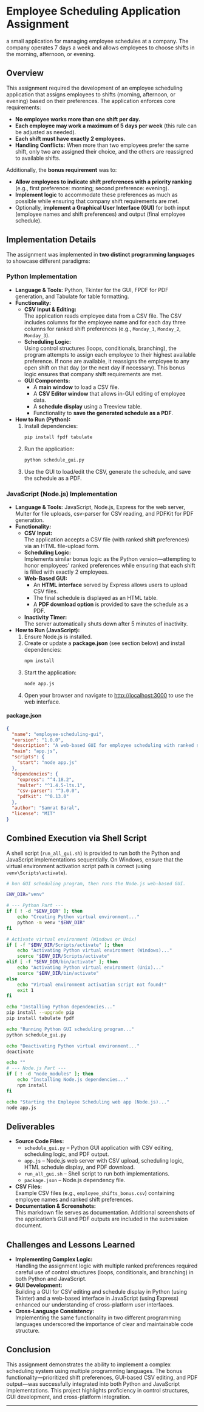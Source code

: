 # Employee Scheduling Application Assignment
a small application for managing employee schedules at a company. The company operates 7 days a week and allows employees to choose shifts in the morning, afternoon, or evening. 


## Overview

This assignment required the development of an employee scheduling application that assigns employees to shifts (morning, afternoon, or evening) based on their preferences. The application enforces core requirements:
- **No employee works more than one shift per day.**
- **Each employee may work a maximum of 5 days per week** (this rule can be adjusted as needed).
- **Each shift must have exactly 2 employees.**
- **Handling Conflicts:** When more than two employees prefer the same shift, only two are assigned their choice, and the others are reassigned to available shifts.

Additionally, the **bonus requirement** was to:
- **Allow employees to indicate shift preferences with a priority ranking** (e.g., first preference: morning; second preference: evening).
- **Implement logic** to accommodate these preferences as much as possible while ensuring that company shift requirements are met.
- Optionally, **implement a Graphical User Interface (GUI)** for both input (employee names and shift preferences) and output (final employee schedule).

## Implementation Details

The assignment was implemented in **two distinct programming languages** to showcase different paradigms:

### Python Implementation

- **Language & Tools:** Python, Tkinter for the GUI, FPDF for PDF generation, and Tabulate for table formatting.
- **Functionality:**
  - **CSV Input & Editing:**  
    The application reads employee data from a CSV file. The CSV includes columns for the employee name and for each day three columns for ranked shift preferences (e.g., `Monday_1`, `Monday_2`, `Monday_3`).
  - **Scheduling Logic:**  
    Using control structures (loops, conditionals, branching), the program attempts to assign each employee to their highest available preference. If none are available, it reassigns the employee to any open shift on that day (or the next day if necessary). This bonus logic ensures that company shift requirements are met.
  - **GUI Components:**  
    - A **main window** to load a CSV file.
    - A **CSV Editor window** that allows in-GUI editing of employee data.
    - A **schedule display** using a Treeview table.
    - Functionality to **save the generated schedule as a PDF**.
- **How to Run (Python):**
  1. Install dependencies:
     ```sh
     pip install fpdf tabulate
     ```
  2. Run the application:
     ```sh
     python schedule_gui.py
     ```
  3. Use the GUI to load/edit the CSV, generate the schedule, and save the schedule as a PDF.

### JavaScript (Node.js) Implementation

- **Language & Tools:** JavaScript, Node.js, Express for the web server, Multer for file uploads, csv-parser for CSV reading, and PDFKit for PDF generation.
- **Functionality:**
  - **CSV Input:**  
    The application accepts a CSV file (with ranked shift preferences) via an HTML file-upload form.
  - **Scheduling Logic:**  
    Implements similar bonus logic as the Python version—attempting to honor employees' ranked preferences while ensuring that each shift is filled with exactly 2 employees.
  - **Web-Based GUI:**  
    - An **HTML interface** served by Express allows users to upload CSV files.
    - The final schedule is displayed as an HTML table.
    - A **PDF download option** is provided to save the schedule as a PDF.
  - **Inactivity Timer:**  
    The server automatically shuts down after 5 minutes of inactivity.
- **How to Run (JavaScript):**
  1. Ensure Node.js is installed.
  2. Create or update a **package.json** (see section below) and install dependencies:
     ```sh
     npm install
     ```
  3. Start the application:
     ```sh
     node app.js
     ```
  4. Open your browser and navigate to [http://localhost:3000](http://localhost:3000) to use the web interface.

#### package.json

```json
{
  "name": "employee-scheduling-gui",
  "version": "1.0.0",
  "description": "A web-based GUI for employee scheduling with ranked shift preferences and PDF output",
  "main": "app.js",
  "scripts": {
    "start": "node app.js"
  },
  "dependencies": {
    "express": "^4.18.2",
    "multer": "^1.4.5-lts.1",
    "csv-parser": "^3.0.0",
    "pdfkit": "^0.13.0"
  },
  "author": "Samrat Baral",
  "license": "MIT"
}
```

## Combined Execution via Shell Script

A shell script (`run_all_gui.sh`) is provided to run both the Python and JavaScript implementations sequentially. On Windows, ensure that the virtual environment activation script path is correct (using `venv\Scripts\activate`).

```sh
# hon GUI scheduling program, then runs the Node.js web-based GUI.

ENV_DIR="venv"

# --- Python Part ---
if [ ! -d "$ENV_DIR" ]; then
    echo "Creating Python virtual environment..."
    python -m venv "$ENV_DIR"
fi

# Activate virtual environment (Windows or Unix)
if [ -f "$ENV_DIR/Scripts/activate" ]; then
    echo "Activating Python virtual environment (Windows)..."
    source "$ENV_DIR/Scripts/activate"
elif [ -f "$ENV_DIR/bin/activate" ]; then
    echo "Activating Python virtual environment (Unix)..."
    source "$ENV_DIR/bin/activate"
else
    echo "Virtual environment activation script not found!"
    exit 1
fi

echo "Installing Python dependencies..."
pip install --upgrade pip
pip install tabulate fpdf

echo "Running Python GUI scheduling program..."
python schedule_gui.py

echo "Deactivating Python virtual environment..."
deactivate

echo ""
# --- Node.js Part ---
if [ ! -d "node_modules" ]; then
    echo "Installing Node.js dependencies..."
    npm install
fi

echo "Starting the Employee Scheduling web app (Node.js)..."
node app.js
```

## Deliverables

- **Source Code Files:**
  - `schedule_gui.py` – Python GUI application with CSV editing, scheduling logic, and PDF output.
  - `app.js` – Node.js web server with CSV upload, scheduling logic, HTML schedule display, and PDF download.
  - `run_all_gui.sh` – Shell script to run both implementations.
  - `package.json` – Node.js dependency file.
- **CSV Files:**  
  Example CSV files (e.g., `employee_shifts_bonus.csv`) containing employee names and ranked shift preferences.
- **Documentation & Screenshots:**  
  This markdown file serves as documentation. Additional screenshots of the application’s GUI and PDF outputs are included in the submission document.

## Challenges and Lessons Learned

- **Implementing Complex Logic:**  
  Handling the assignment logic with multiple ranked preferences required careful use of control structures (loops, conditionals, and branching) in both Python and JavaScript.
- **GUI Development:**  
  Building a GUI for CSV editing and schedule display in Python (using Tkinter) and a web-based interface in JavaScript (using Express) enhanced our understanding of cross-platform user interfaces.
- **Cross-Language Consistency:**  
  Implementing the same functionality in two different programming languages underscored the importance of clear and maintainable code structure.

## Conclusion

This assignment demonstrates the ability to implement a complex scheduling system using multiple programming languages. The bonus functionality—prioritized shift preferences, GUI-based CSV editing, and PDF output—was successfully integrated into both Python and JavaScript implementations. This project highlights proficiency in control structures, GUI development, and cross-platform integration.

---